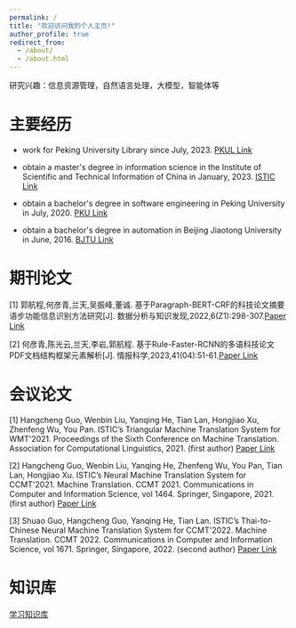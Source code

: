 ```yaml
---
permalink: /
title: "欢迎访问我的个人主页!"
author_profile: true
redirect_from: 
  - /about/
  - /about.html
---
```

研究兴趣：信息资源管理，自然语言处理，大模型，智能体等

主要经历
======
  - work for Peking University Library since July, 2023. [PKUL Link](https://www.lib.pku.edu.cn/)
  
  - obtain a master's degree in information science in the Institute of Scientific and Technical Information of China in January, 2023. [ISTIC Link](https://www.istic.ac.cn/)

  - obtain a bachelor's degree in software engineering in Peking University in July, 2020. [PKU Link](https://www.pku.edu.cn/)

  - obtain a bachelor's degree in automation in Beijing Jiaotong University in June, 2016. [BJTU Link](https://www.bjtu.edu.cn/)

期刊论文
======
[1] 郭航程,何彦青,兰天,吴振峰,董诚. 基于Paragraph-BERT-CRF的科技论文摘要语步功能信息识别方法研究[J]. 数据分析与知识发现,2022,6(Z1):298-307.[Paper Link](https://manu44.magtech.com.cn/Jwk_infotech_wk3/CN/10.11925/infotech.2096-3467.2021.0973)

[2] 何彦青,陈光云,兰天,李岩,郭航程. 基于Rule-Faster-RCNN的多语科技论文PDF文档结构框架元素解析[J]. 情报科学,2023,41(04):51-61.[Paper Link](http://journal12.magtechjournal.com/jwk3_qbkx/CN/Y2023/V41/I4/51)

会议论文
======
[1] Hangcheng Guo, Wenbin Liu, Yanqing He, Tian Lan, Hongjiao Xu, Zhenfeng Wu, You Pan. ISTIC’s Triangular Machine Translation System for WMT'2021. Proceedings of the Sixth Conference on Machine Translation. Association for Computational Linguistics, 2021. (first author) [Paper Link](https://aclanthology.org/2021.wmt-1.36/)

[2] Hangcheng Guo, Wenbin Liu, Yanqing He, Zhenfeng Wu, You Pan, Tian Lan, Hongjiao Xu. ISTIC’s Neural Machine Translation System for CCMT'2021. Machine Translation. CCMT 2021. Communications in Computer and Information Science, vol 1464. Springer, Singapore, 2021. (first author) [Paper Link](https://link.springer.com/chapter/10.1007/978-981-16-7512-6_9)

[3] Shuao Guo, Hangcheng Guo, Yanqing He, Tian Lan. ISTIC’s Thai-to-Chinese Neural Machine Translation System for CCMT'2022. Machine Translation. CCMT 2022. Communications in Computer and Information Science, vol 1671. Springer, Singapore, 2022. (second author) [Paper Link](https://link.springer.com/chapter/10.1007/978-981-19-7960-6_16)

知识库
======
[学习知识库](./my-lib.md)
